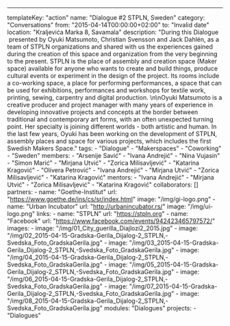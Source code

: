---
  templateKey: "action"
  name: "Dialogue #2 STPLN, Sweden"
  category: "Conversations"
  from: "2015-04-14T00:00:00+02:00"
  to: "Invalid date"
  location: "Kraljevića Marka 8, Savamala"
  description: "During this Dialogue  presented by Oyuki Matsumoto, Christian Svensson and Jack Dahlén, as a team of STPLN organizations and shared with us the experiences gained during the creation of this space and organization from the very beginning to the present. STPLN is the place of assembly and creation space (Maker space) available for anyone who wants to create and build things, produce cultural events or experiment in the design of the project. Its rooms include a co-working space, a place for performing performances, a space that can be used for exhibitions, performances and workshops for textile work, printing, sewing, carpentry and digital production. \n\nOyuki Matsumoto is a creative producer and project manager with many years of experience in developing innovative projects and concepts at the border between traditional and contemporary art forms, with an often unexpected turning point. Her specialty is joining different worlds - both artistic and human. In the last few years, Oyuki has been working on the development of STPLN, assembly places and space for various projects, which includes the first Swedish Makers Space."
  tags: 
    - "Dialogue"
    - "Makerspaces"
    - "Coworking"
    - "Sweden"
  members: 
    - "Arsenije Savić"
    - "Ivana Andrejić"
    - "Nina Vujasin"
    - "Simon Marić"
    - "Mirjana Utvić"
    - "Zorica Milisavljević"
    - "Katarina Kragović"
    - "Olivera Petrović"
    - "Ivana Andrejić"
    - "Mirjana Utvić"
    - "Zorica Milisavljević"
    - "Katarina Kragović"
  mentors: 
    - "Ivana Andrejić"
    - "Mirjana Utvić"
    - "Zorica Milisavljević"
    - "Katarina Kragović"
  collaborators: []
  partners: 
    - 
      name: "Goethe-Institut"
      url: "https://www.goethe.de/ins/cs/sr/index.html"
      image: "/img/gi-logo.png"
    - 
      name: "Urban Incubator"
      url: "http://urbanincubator.rs/"
      image: "/img/ui-logo.png"
  links: 
    - 
      name: "STPLN"
      url: "https://stpln.org"
    - 
      name: "Facebook"
      url: "https://www.facebook.com/events/942423465797572/"
  images: 
    - 
      image: "/img/01_City_guerilla_Diajlozi2_2015.jpg"
    - 
      image: "/img/02_2015-04-15-Gradska-Gerila_Dijalog-2_STPLN,-Svedska_Foto_GradskaGerila.jpg"
    - 
      image: "/img/03_2015-04-15-Gradska-Gerila_Dijalog-2_STPLN,-Svedska_Foto_GradskaGerila.jpg"
    - 
      image: "/img/04_2015-04-15-Gradska-Gerila_Dijalog-2_STPLN,-Svedska_Foto_GradskaGerila.jpg"
    - 
      image: "/img/05_2015-04-15-Gradska-Gerila_Dijalog-2_STPLN,-Svedska_Foto_GradskaGerila.jpg"
    - 
      image: "/img/06_2015-04-15-Gradska-Gerila_Dijalog-2_STPLN,-Svedska_Foto_GradskaGerila.jpg"
    - 
      image: "/img/07_2015-04-15-Gradska-Gerila_Dijalog-2_STPLN,-Svedska_Foto_GradskaGerila.jpg"
    - 
      image: "/img/08_2015-04-15-Gradska-Gerila_Dijalog-2_STPLN,-Svedska_Foto_GradskaGerila.jpg"
  modules: "Dialogues"
  projects: 
    - "Dialogues"
